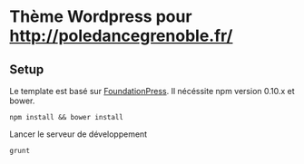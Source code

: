 # Thème Wordpress pour http://poledancegrenoble.fr/

## Setup

Le template est basé sur [FoundationPress](https://foundationpress.olefredrik.com/). Il nécéssite npm version 0.10.x et bower.

`npm install && bower install`

Lancer le serveur de développement

`grunt`
